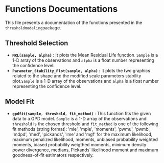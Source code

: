 # Functions Documentations

This file presents a documentation of the functions presented in the ``thresholdmodeling``package. 

## Threshold Selection
* **``MRL(sample, alpha)``** : It plots the Mean Residual Life function. ``Sample`` is a 1-D array of the observations and ``alpha`` is a float number representing the confidence level.   
* **``Parameter_Stability_Plot(sample, alpha)``** : It plots the two graphics related to the shape and the modified scale parameters stability plot.``Sample`` is a 1-D array of the observations and ``alpha`` is a float number representing the confidence level. 

## Model Fit
* **``gpdfit(sample, threshold, fit_method)``** : This function fits the given data to a GPD model. ``Sample`` is a 1-D array of the observations and ``threshold`` is the chosen threshold and ``fit_method`` is one of the following fit methods (string format): 'mle', 'mple', 'moments', 'pwmu', 'pwmb', 'mdpd', 'med', 'pickands', 'lme' and 'mgf' for the maximum likelihood, maximum penalized likelihood, moments, unbiased probability weighted moments, biased probability weigthed moments, minimum density power divergence, medians, Pickands’ likelihood moment and maximum goodness-of-fit estimators respectively.
